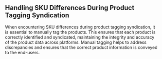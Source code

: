 ## Handling SKU Differences During Product Tagging Syndication

When encountering SKU differences during product tagging syndication, it is essential to manually tag the products. This ensures that each product is correctly identified and syndicated, maintaining the integrity and accuracy of the product data across platforms. Manual tagging helps to address discrepancies and ensures that the correct product information is conveyed to the end-users.